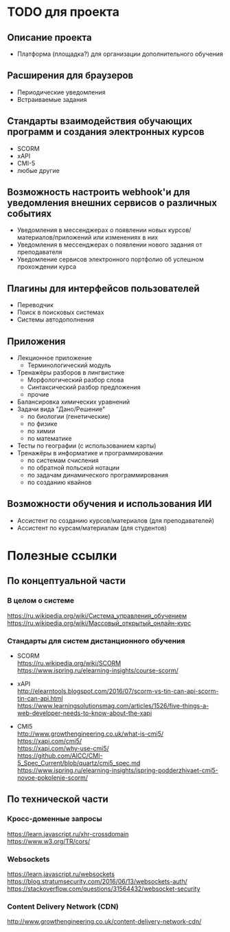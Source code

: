 # TODO для проекта

## Описание проекта
* Платформа (площадка?) для организации дополнительного обучения


## Расширения для браузеров
* Периодические уведомления
* Встраиваемые задания


## Стандарты взаимодействия обучающих программ и создания электронных курсов
* SCORM
* xAPI
* CMI-5
* любые другие


## Возможность настроить webhook'и для уведомления внешних сервисов о различных событиях
* Уведомления в мессенджерах о появлении новых курсов/материалов/приложений или изменениях в них
* Уведомления в мессенджерах о появлении нового задания от преподавателя
* Уведомление сервисов электронного портфолио об успешном прохождении курса


## Плагины для интерфейсов пользователей
* Переводчик
* Поиск в поисковых системах
* Системы автодополнения


## Приложения
* Лекционное приложение
    * Терминологический модуль
* Тренажёры разборов в лингвистике
    * Морфологический разбор слова
    * Синтаксический разбор предложения
    * прочие
* Балансировка химических уравнений
* Задачи вида "Дано/Решение"
    * по биологии (генетические)
    * по физике
    * по химии
    * по математике
* Тесты по географии (с использованием карты)
* Тренажёры в информатике и программировании
    * по системам счисления
    * по обратной польской нотации
    * по задачам динамического программирования
    * по созданию квайнов


## Возможности обучения и использования ИИ
* Ассистент по созданию курсов/материалов (для преподавателей)
* Ассистент по курсам/материалам (для студентов)



# Полезные ссылки


## По концептуальной части

### В целом о системе
https://ru.wikipedia.org/wiki/Система_управления_обучением  
https://ru.wikipedia.org/wiki/Массовый_открытый_онлайн-курс  

### Стандарты для систем дистанционного обучения

* SCORM  
https://ru.wikipedia.org/wiki/SCORM  
https://www.ispring.ru/elearning-insights/course-scorm/  

* xAPI  
http://elearntools.blogspot.com/2016/07/scorm-vs-tin-can-api-scorm-tin-can-api.html  
https://www.learningsolutionsmag.com/articles/1526/five-things-a-web-developer-needs-to-know-about-the-xapi  

* CMI5  
http://www.growthengineering.co.uk/what-is-cmi5/  
https://xapi.com/cmi5/  
https://xapi.com/why-use-cmi5/  
https://github.com/AICC/CMI-5_Spec_Current/blob/quartz/cmi5_spec.md  
https://www.ispring.ru/elearning-insights/ispring-podderzhivaet-cmi5-novoe-pokolenie-scorm/  


## По технической части

### Кросс-доменные запросы
https://learn.javascript.ru/xhr-crossdomain  
https://www.w3.org/TR/cors/  

### Websockets
https://learn.javascript.ru/websockets  
https://blog.stratumsecurity.com/2016/06/13/websockets-auth/  
https://stackoverflow.com/questions/31564432/websocket-security  

### Content Delivery Network (CDN)
http://www.growthengineering.co.uk/content-delivery-network-cdn/  
